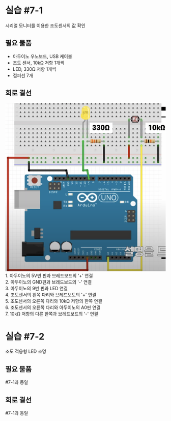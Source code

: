 # 실습 #7-1
시리얼 모니터를 이용한 조도센서의 값 확인

## 필요 물품
- 아두이노 우노보드, USB 케이블
- 조도 센서, 10kΩ 저항 1개씩
- LED, 330Ω 저항 1개씩
- 점퍼선 7개

## 회로 결선
<img src="./circuit.png" alt="회로결선">
1. 아두이노의 5V번 핀과 브레드보드의 '+' 연결
<br/>
2. 아두이노의 GND핀과 브레드보드의 '-' 연결
<br/>
3. 아두이노의 9번 핀과 LED 연결
<br/>
4. 조도센서의 왼쪽 다리와 브레드보도의 '+' 연결
<br/>
5. 조도센서의 오른쪽 다리와 10kΩ 저항의 한쪽 연결
<br/>
6. 조도센서의 오른쪽 다리와 아두이노의 A0핀 연결
<br/>
7. 10kΩ 저항의 다른 한쪽과 브레드보드의 '-' 연결

<br/>

# 실습 #7-2
조도 적응형 LED 조명

## 필요 물품
#7-1과 동일

## 회로 결선
#7-1과 동일